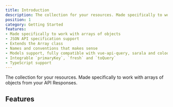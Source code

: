 ```yaml
---
title: Introduction
description: The collection for your resources. Made specifically to work with arrays of objects from your API Responses.
position: 1
category: Getting Started
features:
- Made specifically to work with arrays of objects
- JSON API specification support
- Extends the Array class
- Names and conventions that makes sense
- Models support, fully compatible with vue-api-query, sarala and coloquent
- Integrable `primaryKey`, `fresh` and `toQuery`
- TypeScript support
---
```


The collection for your resources. Made specifically to work with arrays of objects from your API Responses.

## Features

<list :items="features"></list>
